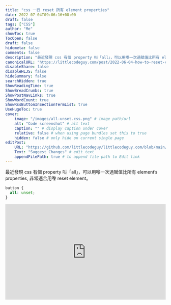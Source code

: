 ```yaml
---
title: "css 一行 reset 所有 element properties"
date: 2022-07-04T09:06:16+08:00
draft: false
tags: ["CSS"]
author: "Me"
showToc: true
TocOpen: false
draft: false
hidemeta: false
comments: false
description: "最近發現 css 有個 property 叫「all」，可以用嚟一次過賦值比所有 element’s properties, 非常適合用嚟 reset element。"
canonicalURL: "https://littlecodeguy.com/post/2022-06-04-how-to-reset-css-in-oneline"
disableShare: false
disableHLJS: false
hideSummary: false
searchHidden: true
ShowReadingTime: true
ShowBreadCrumbs: true
ShowPostNavLinks: true
ShowWordCount: true
ShowRssButtonInSectionTermList: true
UseHugoToc: true
cover:
    image: "/images/all-unset.css.png" # image path/url
    alt: "Code screenshot" # alt text
    caption: "" # display caption under cover
    relative: false # when using page bundles set this to true
    hidden: false # only hide on current single page
editPost:
    URL: "https://github.com/littlecodeguy/littlecodeguy.com/blob/main/content"
    Text: "Suggest Changes" # edit text
    appendFilePath: true # to append file path to Edit link
---
```


最近發現 css 有個 property 叫「all」，可以用嚟一次過賦值比所有 element’s properties, 非常適合用嚟 reset element。

```css
button {
  all: unset;
}
```

<iframe height="300" style="width: 100%;" scrolling="no" title="css all unset" src="https://codepen.io/littlecodeguy/embed/xxWGzQq?default-tab=result" frameborder="no" loading="lazy" allowtransparency="true" allowfullscreen="true">
  See the Pen <a href="https://codepen.io/littlecodeguy/pen/xxWGzQq">
  css all unset</a> by littlecodeguy (<a href="https://codepen.io/littlecodeguy">@littlecodeguy</a>)
  on <a href="https://codepen.io">CodePen</a>.
</iframe>